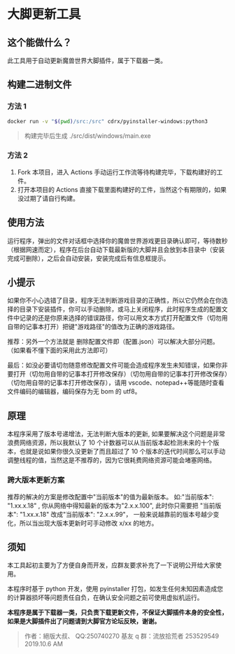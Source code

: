 # 大脚更新工具

## 这个能做什么？

此工具用于自动更新魔兽世界大脚插件，属于下载器一类。

## 构建二进制文件

### 方法 1

```bash
docker run -v "$(pwd)/src:/src" cdrx/pyinstaller-windows:python3
```

> 构建完毕后生成 ./src/dist/windows/main.exe

### 方法 2

1. Fork 本项目，进入 Actions 手动运行工作流等待构建完毕，下载构建好的工件。
2. 打开本项目的 Actions 直接下载里面构建好的工件，当然这个有期限的，如果没过期了请自行构建。

## 使用方法

运行程序，弹出的文件对话框中选择你的魔兽世界游戏更目录确认即可，等待数秒（根据网速而定），程序在后台自动下载最新版的大脚并且会放到本目录中（安装完成可删除），之后会自动安装，安装完成后有信息框提示。

## 小提示

如果你不小心选错了目录，程序无法判断游戏目录的正确性，所以它仍然会在你选择的目录下安装插件，你可以手动删除，或马上关闭程序，此时程序生成的配置文件中记录的还是你原来选择的错误路径，你可以用文本方式打开配置文件（切勿用自带的记事本打开）把键"游戏路径"的值改为正确的游戏路径。

推荐：另外一个方法就是 删除配置文件即（配置.json）可以解决大部分问题。（如果看不懂下面的采用此方法即可）

最后：如没必要请切勿随意修改配置文件可能会造成程序发生未知错误，如果你非要打开（切勿用自带的记事本打开修改保存）（切勿用自带的记事本打开修改保存）（切勿用自带的记事本打开修改保存），请用 vscode、notepad++等能随时查看文件编码的编辑器，编码保存为无 bom 的 utf8。

## 原理

本程序采用了版本号递增法，无法判断大版本的更新, 如果要解决这个问题是非常浪费网络资源，所以我默认了 10 个计数器可以从当前版本起检测未来的十个版本，也就是说如果你很久没更新了而且超过了 10 个版本的迭代时间那么可以手动调整线程的值，当然这是不推荐的，因为它很耗费网络资源可能会堵塞网络。

### 跨大版本更新方案

推荐的解决的方案是修改配置中"当前版本"的值为最新版本。 如:"当前版本": "1.xx.x.18" , 你从网络中得知最新的版本为"2.x.x.100", 此时你只需要把 "当前版本": "1.xx.x.18" 改成"当前版本": "2.x.x.99"， 一般来说越靠前的版本号越少变化，所以当出现大版本更新时可手动修改 x/xx 的地方。

## 须知

本工具起初主要为了方便自身而开发，应群友要求补充了一下说明公开给大家使用。

本程序时基于 python 开发，使用 pyinstaller 打包，如发生任何未知因素造成您的计算器损坏等问题责任自负，在确认安全问题之前可使用虚拟机运行。

**本程序是属于下载器一类，只负责下载更新文件，不保证大脚插件本身的安全性，如果是大脚插件出了问题请到大脚官方论坛反映，谢谢。**

> 作者：絕版大叔、 QQ:250740270 基友 q 群：流放拾荒者 253529549 2019.10.6 AM

